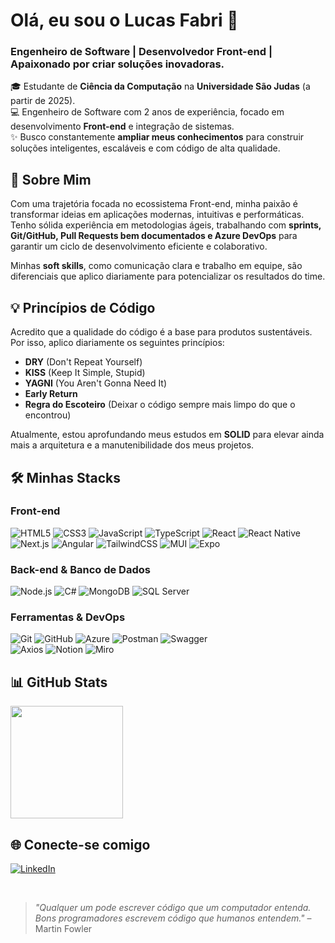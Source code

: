 <h1>Olá, eu sou o Lucas Fabri 👋</h1>
<h3>Engenheiro de Software | Desenvolvedor Front-end | Apaixonado por criar soluções inovadoras.</h3>

🎓 Estudante de **Ciência da Computação** na **Universidade São Judas** (a partir de 2025).  
💻 Engenheiro de Software com 2 anos de experiência, focado em desenvolvimento **Front-end** e integração de sistemas.  
✨ Busco constantemente **ampliar meus conhecimentos** para construir soluções inteligentes, escaláveis e com código de alta qualidade.

## 🚀 Sobre Mim

Com uma trajetória focada no ecossistema Front-end, minha paixão é transformar ideias em aplicações modernas, intuitivas e performáticas. Tenho sólida experiência em metodologias ágeis, trabalhando com **sprints, Git/GitHub, Pull Requests bem documentados e Azure DevOps** para garantir um ciclo de desenvolvimento eficiente e colaborativo.

Minhas **soft skills**, como comunicação clara e trabalho em equipe, são diferenciais que aplico diariamente para potencializar os resultados do time.

## 💡 Princípios de Código

Acredito que a qualidade do código é a base para produtos sustentáveis. Por isso, aplico diariamente os seguintes princípios:

- **DRY** (Don't Repeat Yourself)
- **KISS** (Keep It Simple, Stupid)
- **YAGNI** (You Aren't Gonna Need It)
- **Early Return**
- **Regra do Escoteiro** (Deixar o código sempre mais limpo do que o encontrou)

Atualmente, estou aprofundando meus estudos em **SOLID** para elevar ainda mais a arquitetura e a manutenibilidade dos meus projetos.

## 🛠️ Minhas Stacks
  
### Front-end
<div>
<p>
  <img src="https://img.shields.io/badge/-HTML5-E34F26?logo=html5&logoColor=fff&style=for-the-badge" alt="HTML5">
  <img src="https://img.shields.io/badge/-CSS3-1572B6?logo=css3&logoColor=fff&style=for-the-badge" alt="CSS3">
  <img src="https://img.shields.io/badge/-JavaScript-F7DF1E?logo=javascript&logoColor=000&style=for-the-badge" alt="JavaScript">
  <img src="https://img.shields.io/badge/-TypeScript-3178C6?logo=typescript&logoColor=fff&style=for-the-badge" alt="TypeScript">
  <img src="https://img.shields.io/badge/-React-61DAFB?logo=react&logoColor=000&style=for-the-badge" alt="React">
  <img src="https://img.shields.io/badge/-React%20Native-61DAFB?logo=react&logoColor=000&style=for-the-badge" alt="React Native">
  <img src="https://img.shields.io/badge/-Next.js-000?logo=next.js&style=for-the-badge" alt="Next.js">
  <img src="https://img.shields.io/badge/-Angular-DD0031?logo=angular&logoColor=fff&style=for-the-badge" alt="Angular">
  <img src="https://img.shields.io/badge/-TailwindCSS-38B2AC?logo=tailwindcss&logoColor=fff&style=for-the-badge" alt="TailwindCSS">
  <img src="https://img.shields.io/badge/-MUI-007FFF?logo=mui&logoColor=fff&style=for-the-badge" alt="MUI">
  <img src="https://img.shields.io/badge/-Expo-000?logo=expo&logoColor=fff&style=for-the-badge" alt="Expo">
</p>

### Back-end & Banco de Dados

<p>
  <img src="https://img.shields.io/badge/-Node.js-339933?logo=node.js&logoColor=fff&style=for-the-badge" alt="Node.js">
  <img src="https://img.shields.io/badge/-C%23-239120?logo=c-sharp&logoColor=fff&style=for-the-badge" alt="C#">
  <img src="https://img.shields.io/badge/-MongoDB-47A248?logo=mongodb&logoColor=fff&style=for-the-badge" alt="MongoDB">
  <img src="https://img.shields.io/badge/-SQL%20Server-CC2927?logo=microsoftsqlserver&logoColor=fff&style=for-the-badge" alt="SQL Server">
</p>
  
### Ferramentas & DevOps

<p>
  <img src="https://img.shields.io/badge/-Git-F05032?logo=git&logoColor=fff&style=for-the-badge" alt="Git">
  <img src="https://img.shields.io/badge/-GitHub-181717?logo=github&logoColor=fff&style=for-the-badge" alt="GitHub">
  <img src="https://img.shields.io/badge/-Microsoft%20Azure-0078D4?logo=microsoftazure&logoColor=fff&style=for-the-badge" alt="Azure">
  <img src="https://img.shields.io/badge/-Postman-FF6C37?logo=postman&logoColor=fff&style=for-the-badge" alt="Postman">
  <img src="https://img.shields.io/badge/-Swagger-85EA2D?logo=swagger&logoColor=000&style=for-the-badge" alt="Swagger">
  <br>
  <img src="https://img.shields.io/badge/-Axios-5A29E4?logo=axios&logoColor=fff&style=for-the-badge" alt="Axios">
  <img src="https://img.shields.io/badge/-Notion-000?logo=notion&logoColor=fff&style=for-the-badge" alt="Notion">
  <img src="https://img.shields.io/badge/-Miro-F7C922?logo=miro&logoColor=000&style=for-the-badge" alt="Miro">
</p>
</div>

## 📊 GitHub Stats

<p>
  <a href="https://github.com/Cunhaww-dev">
    <img height="180em" src="https://github-readme-stats.vercel.app/api/top-langs/?username=Cunhaww-dev&layout=compact&langs_count=7&theme=tokyonight"/>
  </a>
</p>


## 🌐 Conecte-se comigo

<p align="left">
  <a href="https://www.linkedin.com/in/lucas-da-cunha-fabri-b34ab4312/" target="_blank">
    <img src="https://img.shields.io/badge/-LinkedIn-0A66C2?logo=linkedin&logoColor=fff&style=for-the-badge" alt="LinkedIn">
  </a>
  </p>

<br>

> _"Qualquer um pode escrever código que um computador entenda. Bons programadores escrevem código que humanos entendem."_ – Martin Fowler
